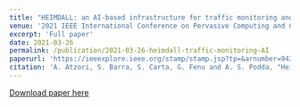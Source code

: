 ```yaml
---
title: "HEIMDALL: an AI-based infrastructure for traffic monitoring and anomalies detection"
venue: '2021 IEEE International Conference on Pervasive Computing and Communications Workshops and other Affiliated Events (PerCom Workshops)'
excerpt: 'Full paper'
date: 2021-03-26
permalink: /publication/2021-03-26-heimdall-traffic-monitoring-AI
paperurl: 'https://ieeexplore.ieee.org/stamp/stamp.jsp?tp=&arnumber=9431052'
citation: 'A. Atzori, S. Barra, S. Carta, G. Fenu and A. S. Podda, "Heimdall: an AI-based infrastructure for traffic monitoring and anomalies detection," 2021 IEEE International Conference on Pervasive Computing and Communications Workshops and other Affiliated Events (PerCom Workshops), 2021, pp. 154-159, doi: 10.1109/PerComWorkshops51409.2021.9431052.' 
---
```


[Download paper here](http://atzoriandrea.github.io/files/paper1.pdf)

 



